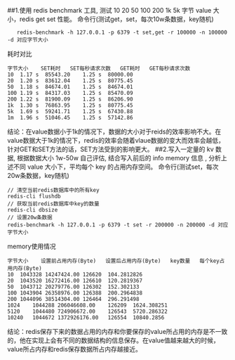 ##1.使用 redis benchmark 工具, 测试 10 20 50 100 200 1k 5k 字节 value 大小，redis get set 性能。
命令行(测试get，set，每次10w条数据，key随机)
 ```redis
    redis-benchmark -h 127.0.0.1 -p 6379 -t set,get -r 100000 -n 100000 -d 对应字节大小
 ```
耗时对比

```
字节大小	SET耗时	SET每秒请求次数	GET耗时	GET每秒请求次数
10	1.17 s	85543.20	1.25 s	80000.00
20	1.20 s	83612.04	1.25 s	80775.45
50	1.18 s	84674.01	1.25 s	84674.01
100	1.19 s	84317.03	1.25 s	85470.09
200	1.22 s	81900.09	1.25 s	86206.90
1k	1.30 s	76863.95	1.25 s	80775.45
5k	1.69 s	59241.71	1.25 s	67430.88
1m	1.96 s	51046.45	1.25 s	57142.86
```
结论：在value数据小于1k的情况下，数据的大小对于reids的效率影响不大。在value数据大于1k的情况下，redis的效率会随着vlaue数据的变大而效率会越低，针对GET和SET方法的话，SET方法受到的影响更大。
##2.写入一定量的 kv 数据, 根据数据大小 1w-50w 自己评估, 结合写入前后的 info memory 信息 , 分析上述不同 value 大小下，平均每个 key 的占用内存空间。
命令行(测试set，每次20w条数据，key随机)
```
// 清空当前redis数据库中的所有key
redis-cli flushdb
// 获取当前redis数据库中key的数量
redis-cli dbsize
// 设置20w条数据
redis-benchmark -h 127.0.0.1 -p 6379 -t set -r 200000 -n 200000 -d 对应字节大小
```
memory使用情况
```
字节大小	设置前占用内存(Byte)	设置后占用内存(Byte)	key数量	每个key占用内存(Byte)
10	1043328	14247424.00	126620	104.2812826
20	1043520	16272416.00	126610	120.2819367
50	1043712	20279776.00	126302	152.302133
100	1043904	26358976.00	126388	200.2964838
200	1044096	38514304.00	126464	296.291498
1024	1044288	206046608.00	126209	1624.308251
5120	1044480	724906672.00	126543	5720.286322
10240	1044672	1372926176.00	126554	10840.2856
```

结论：redis保存下来的数据占用的内存和你要保存的value所占用的内存是不一致的，他在实现上会有不同的数据结构的信息保存。在value值越来越大的时候，value所占内存和redis保存数据所占内存越接近。